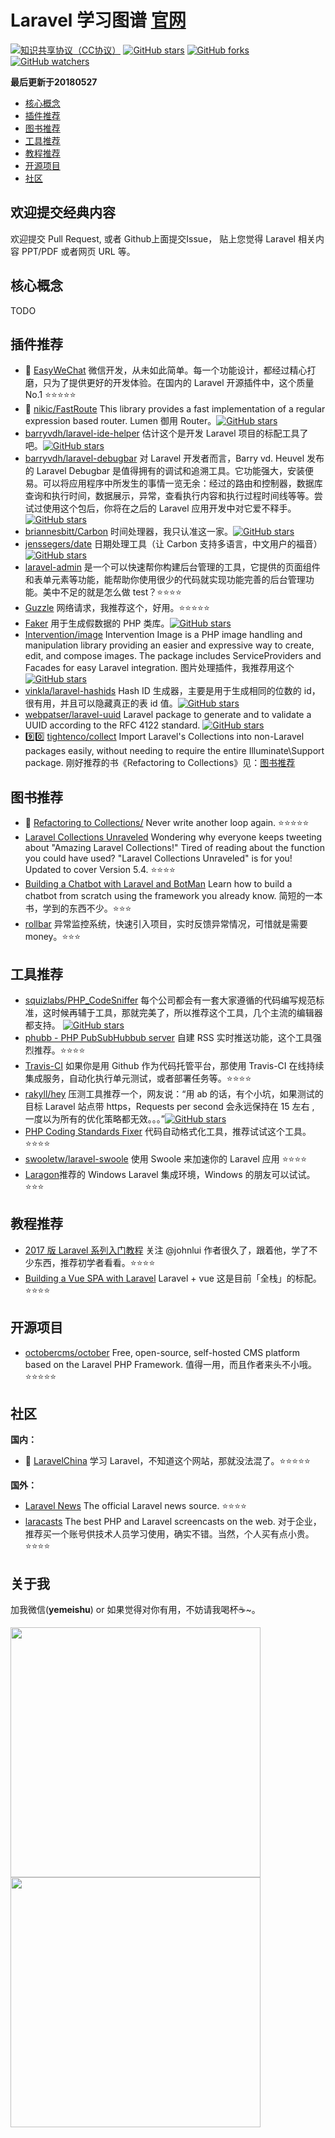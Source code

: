# Laravel 学习图谱 [官网](https://laravel.com/)

[![知识共享协议（CC协议）](https://img.shields.io/badge/License-Creative%20Commons-DC3D24.svg)](https://creativecommons.org/licenses/by-nc-sa/4.0/deed.zh)
[![GitHub stars](https://img.shields.io/github/stars/fanly/laravel-awesome.svg?style=flat&label=Star)](https://github.com/fanly/laravel-awesome/stargazers)
[![GitHub forks](https://img.shields.io/github/forks/fanly/laravel-awesome.svg?style=flat&label=Fork)](https://github.com/fanly/laravel-awesome/fork)
[![GitHub watchers](https://img.shields.io/github/watchers/fanly/laravel-awesome.svg?style=flat&label=Watch)](https://github.com/fanly/laravel-awesome/watchers)

**最后更新于20180527**

* [核心概念](https://github.com/fanly/laravel-awesome/blob/master/README.md#核心概念)
* [插件推荐](https://github.com/fanly/laravel-awesome/blob/master/README.md#插件推荐)
* [图书推荐](https://github.com/fanly/laravel-awesome/blob/master/README.md#图书推荐)
* [工具推荐](https://github.com/fanly/laravel-awesome/blob/master/README.md#工具推荐)
* [教程推荐](https://github.com/fanly/laravel-awesome/blob/master/README.md#教程推荐)
* [开源项目](https://github.com/fanly/laravel-awesome/blob/master/README.md#开源项目)
* [社区](https://github.com/fanly/laravel-awesome/blob/master/README.md#社区)

## 欢迎提交经典内容

欢迎提交 Pull Request, 或者 Github上面提交Issue， 贴上您觉得 Laravel  相关内容 PPT/PDF 或者网页 URL 等。


## 核心概念

TODO

## 插件推荐

* :100: [EasyWeChat](https://www.easywechat.com/) 微信开发，从未如此简单。每一个功能设计，都经过精心打磨，只为了提供更好的开发体验。在国内的 Laravel 开源插件中，这个质量 No.1 :star::star::star::star::star:
* :100: [nikic/FastRoute](https://github.com/nikic/FastRoute) This library provides a fast implementation of a regular expression based router. Lumen 御用 Router。[![GitHub stars](https://img.shields.io/github/stars/nikic/FastRoute.svg?style=flat&label=Star)](https://github.com/nikic/FastRoute/stargazers)
* [barryvdh/laravel-ide-helper](https://github.com/barryvdh/laravel-ide-helper)  估计这个是开发 Laravel 项目的标配工具了吧。[![GitHub stars](https://img.shields.io/github/stars/barryvdh/laravel-ide-helper.svg?style=flat&label=Star)](https://github.com/barryvdh/laravel-ide-helper/stargazers)
* [barryvdh/laravel-debugbar](https://github.com/barryvdh/laravel-debugbar) 对 Laravel 开发者而言，Barry vd. Heuvel 发布的 Laravel Debugbar 是值得拥有的调试和追溯工具。它功能强大，安装便易。可以将应用程序中所发生的事情一览无余：经过的路由和控制器，数据库查询和执行时间，数据展示，异常，查看执行内容和执行过程时间线等等。尝试过使用这个包后，你将在之后的 Laravel 应用开发中对它爱不释手。[![GitHub stars](https://img.shields.io/github/stars/barryvdh/laravel-debugbar.svg?style=flat&label=Star)](https://github.com/barryvdh/laravel-debugbar/stargazers)
* [briannesbitt/Carbon](https://github.com/briannesbitt/Carbon) 时间处理器，我只认准这一家。[![GitHub stars](https://img.shields.io/github/stars/briannesbitt/Carbon.svg?style=flat&label=Star)](https://github.com/briannesbitt/Carbon/stargazers)
* [jenssegers/date](https://github.com/jenssegers/date) 日期处理工具（让 Carbon 支持多语言，中文用户的福音）[![GitHub stars](https://img.shields.io/github/stars/jenssegers/date.svg?style=flat&label=Star)](https://github.com/jenssegers/date/stargazers)
* [laravel-admin](http://laravel-admin.org/docs/#/zh/) 是一个可以快速帮你构建后台管理的工具，它提供的页面组件和表单元素等功能，能帮助你使用很少的代码就实现功能完善的后台管理功能。美中不足的就是怎么做 test？:star::star::star::star:
* [Guzzle](http://guzzle-cn.readthedocs.io/zh_CN/latest/quickstart.html) 网络请求，我推荐这个，好用。:star::star::star::star::star:
* [Faker](https://github.com/fzaninotto/Faker) 用于生成假数据的 PHP 类库。[![GitHub stars](https://img.shields.io/github/stars/fzaninotto/Faker.svg?style=flat&label=Star)](https://github.com/fzaninotto/Faker/stargazers)
* [Intervention/image](https://github.com/Intervention/image) Intervention Image is a PHP image handling and manipulation library providing an easier and expressive way to create, edit, and compose images. The package includes ServiceProviders and Facades for easy Laravel integration. 图片处理插件，我推荐用这个 [![GitHub stars](https://img.shields.io/github/stars/Intervention/image.svg?style=flat&label=Star)](https://github.com/Intervention/image/stargazers)
* [vinkla/laravel-hashids](https://github.com/vinkla/laravel-hashids) Hash ID 生成器，主要是用于生成相同的位数的 id，很有用，并且可以隐藏真正的表 id 值。[![GitHub stars](https://img.shields.io/github/stars/vinkla/laravel-hashids.svg?style=flat&label=Star)](https://github.com/vinkla/laravel-hashids/stargazers)
* [webpatser/laravel-uuid](https://github.com/webpatser/laravel-uuid) Laravel package to generate and to validate a UUID according to the RFC 4122 standard. [![GitHub stars](https://img.shields.io/github/stars/webpatser/laravel-uuid.svg?style=flat&label=Star)](https://github.com/webpatser/laravel-uuid/stargazers)
* 9️⃣0️⃣ [tightenco/collect](https://github.com/tightenco/collect) Import Laravel's Collections into non-Laravel packages easily, without needing to require the entire Illuminate\Support package. 刚好推荐的书《Refactoring to Collections》见：[图书推荐](https://github.com/fanly/laravel-awesome/blob/master/README.md#图书推荐)



## 图书推荐

* :100: [Refactoring to Collections/](https://adamwathan.me/refactoring-to-collections/) Never write another loop again. :star::star::star::star::star:
* [Laravel Collections Unraveled](https://leanpub.com/laravelcollectionsunraveled) Wondering why everyone keeps tweeting about "Amazing Laravel Collections!" Tired of reading about the function you could have used? "Laravel Collections Unraveled" is for you! Updated to cover Version 5.4. :star::star::star::star:
* [Building a Chatbot with Laravel and BotMan](https://laravel-news.com/chatbot) Learn how to build a chatbot from scratch using the framework you already know. 简短的一本书，学到的东西不少。:star::star::star:
* [rollbar](https://rollbar.com/) 异常监控系统，快速引入项目，实时反馈异常情况，可惜就是需要 money。:star::star::star:

## 工具推荐

* [squizlabs/PHP_CodeSniffer](https://github.com/squizlabs/PHP_CodeSniffer) 每个公司都会有一套大家遵循的代码编写规范标准，这时候再辅于工具，那就完美了，所以推荐这个工具，几个主流的编辑器都支持。 [![GitHub stars](https://img.shields.io/github/stars/squizlabs/PHP_CodeSniffer.svg?style=flat&label=Star)](https://github.com/squizlabs/PHP_CodeSniffer/stargazers)
* [phubb - PHP PubSubHubbub server](http://phubb.cweiske.de/) 自建 RSS 实时推送功能，这个工具强烈推荐。:star::star::star::star:
* [Travis-CI](https://travis-ci.org/) 如果你是用 Github 作为代码托管平台，那使用 Travis-CI 在线持续集成服务，自动化执行单元测试，或者部署任务等。:star::star::star::star:
* [rakyll/hey](https://github.com/rakyll/hey) 压测工具推荐一个，网友说：“用 ab 的话，有个小坑，如果测试的目标 Laravel 站点带 https，Requests per second 会永远保持在 15 左右 , 一度以为所有的优化策略都无效。。。”[![GitHub stars](https://img.shields.io/github/stars/rakyll/hey.svg?style=flat&label=Star)](https://github.com/rakyll/hey)
* [PHP Coding Standards Fixer](http://cs.sensiolabs.org/) 代码自动格式化工具，推荐试试这个工具。:star::star::star::star:
* [swooletw/laravel-swoole](https://github.com/swooletw/laravel-swoole) 使用 Swoole 来加速你的 Laravel 应用 :star::star::star::star:
* [Laragon](https://forum.laragon.org/topic/473/download-laragon)推荐的 Windows Laravel 集成环境，Windows 的朋友可以试试。:star::star::star:

## 教程推荐

* [2017 版 Laravel 系列入门教程](https://github.com/johnlui/Learn-Laravel-5/) 关注 @johnlui 作者很久了，跟着他，学了不少东西，推荐初学者看看。:star::star::star::star:
* [Building a Vue SPA with Laravel](https://laravel-news.com/using-vue-router-laravel) Laravel + vue 这是目前「全栈」的标配。:star::star::star::star:

## 开源项目

* [octobercms/october](http://octobercms.com/) Free, open-source, self-hosted CMS platform based on the Laravel PHP Framework. 值得一用，而且作者来头不小哦。:star::star::star::star::star:


## 社区

**国内：**

* :100: [LaravelChina](https://laravel-china.org/)
	 学习 Laravel，不知道这个网站，那就没法混了。:star::star::star::star::star:

**国外：**

* [Laravel News](https://laravel-news.com/) The official Laravel news source. :star::star::star::star:
* [laracasts](https://laracasts.com/) The best PHP and Laravel screencasts on the web. 对于企业，推荐买一个账号供技术人员学习使用，确实不错。当然，个人买有点小贵。:star::star::star::star:

## 关于我

加我微信(**yemeishu**) or 如果觉得对你有用，不妨请我喝杯:coffee:~。

<img src="http://ow20g4tgj.bkt.clouddn.com/2018-05-07-15256949976757.jpg" height="400"><img src="http://ow20g4tgj.bkt.clouddn.com/2018-05-07-15256953039020.jpg" height="400">

